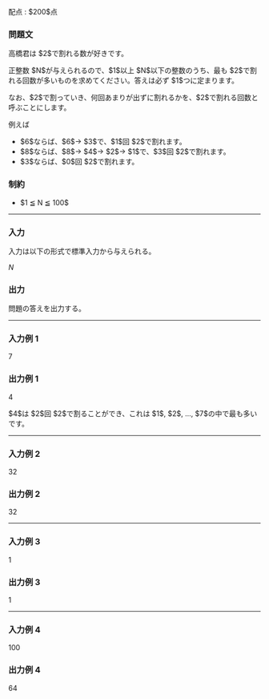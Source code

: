 
<div>

<span>

<span>

<p>
配点 : $200$点
</p>

<div>

<section>

### **問題文**

<p>
高橋君は $2$で割れる数が好きです。
</p>

<p>
正整数 $N$が与えられるので、$1$以上 $N$以下の整数のうち、最も $2$で割れる回数が多いものを求めてください。答えは必ず $1$つに定まります。
</p>

<p>
なお、$2$で割っていき、何回あまりが出ずに割れるかを、$2$で割れる回数と呼ぶことにします。
</p>

<p>
例えば
</p>

<ul>

<li>
$6$ならば、$6$-> $3$で、$1$回 $2$で割れます。
</li>

<li>
$8$ならば、$8$-> $4$-> $2$-> $1$で、$3$回 $2$で割れます。
</li>

<li>
$3$ならば、$0$回 $2$で割れます。
</li>

</ul>

</section>

</div>

<div>

<section>

### **制約**

<ul>

<li>
$1 ≦ N ≦ 100$
</li>

</ul>

</section>

</div>

---

<div>

<div>

<section>

### **入力**

<p>
入力は以下の形式で標準入力から与えられる。
</p>

<div>

$N$
</div>

</section>

</div>

<div>

<section>

### **出力**

<p>
問題の答えを出力する。
</p>

</section>

</div>

</div>

---

<div>

<section>

### **入力例 1**

<div>

7

</div>

</section>

</div>

<div>

<section>

### **出力例 1**

<div>

4

</div>

<p>
$4$は $2$回 $2$で割ることができ、これは $1$, $2$, ..., $7$の中で最も多いです。
</p>

</section>

</div>

---

<div>

<section>

### **入力例 2**

<div>

32

</div>

</section>

</div>

<div>

<section>

### **出力例 2**

<div>

32

</div>

</section>

</div>

---

<div>

<section>

### **入力例 3**

<div>

1

</div>

</section>

</div>

<div>

<section>

### **出力例 3**

<div>

1

</div>

</section>

</div>

---

<div>

<section>

### **入力例 4**

<div>

100

</div>

</section>

</div>

<div>

<section>

### **出力例 4**

<div>

64

</div>

</section>

</div>

</span>

</span>

</div>
